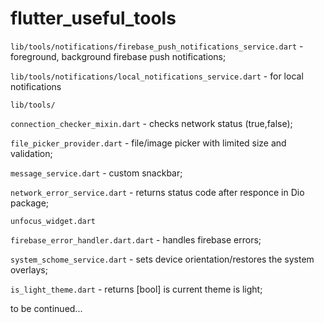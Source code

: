 # flutter_useful_tools


`lib/tools/notifications/firebase_push_notifications_service.dart` - foreground, background firebase push notifications;


`lib/tools/notifications/local_notifications_service.dart` - for local notifications 

`lib/tools/`

`connection_checker_mixin.dart` - checks network status (true,false);

`file_picker_provider.dart` - file/image picker with limited size and validation;

`message_service.dart` - custom snackbar;

`network_error_service.dart` - returns status code after responce in Dio package;

`unfocus_widget.dart`

`firebase_error_handler.dart.dart` - handles firebase errors;

`system_schome_service.dart` - sets device orientation/restores the system overlays;

`is_light_theme.dart` - returns [bool] is current theme is light;

to be continued...
